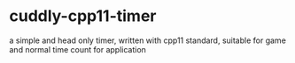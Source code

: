 # cuddly-cpp11-timer
a simple and head only timer, written with cpp11 standard, suitable for game and normal time count for application
